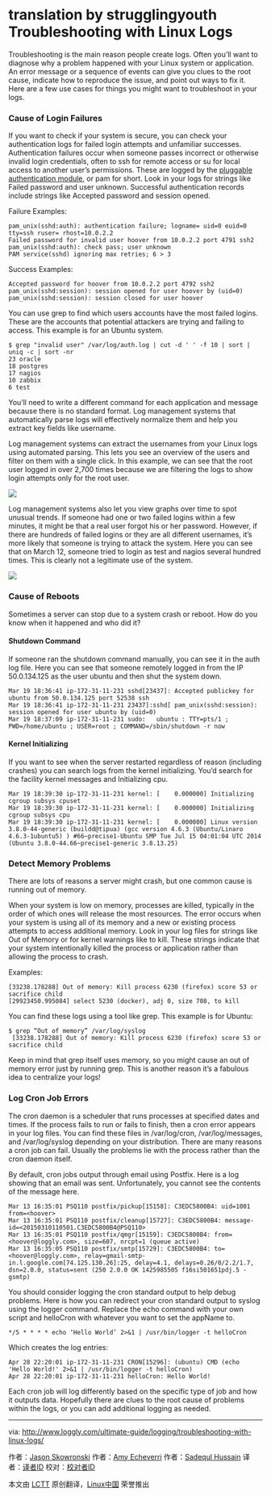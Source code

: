 translation by strugglingyouth
Troubleshooting with Linux Logs
================================================================================
Troubleshooting is the main reason people create logs. Often you’ll want to diagnose why a problem happened with your Linux system or application. An error message or a sequence of events can give you clues to the root cause, indicate how to reproduce the issue, and point out ways to fix it. Here are a few use cases for things you might want to troubleshoot in your logs.

### Cause of Login Failures ###

If you want to check if your system is secure, you can check your authentication logs for failed login attempts and unfamiliar successes. Authentication failures occur when someone passes incorrect or otherwise invalid login credentials, often to ssh for remote access or su for local access to another user’s permissions. These are logged by the [pluggable authentication module][1], or pam for short. Look in your logs for strings like Failed password and user unknown. Successful authentication records include strings like Accepted password and session opened.

Failure Examples:

    pam_unix(sshd:auth): authentication failure; logname= uid=0 euid=0 tty=ssh ruser= rhost=10.0.2.2
    Failed password for invalid user hoover from 10.0.2.2 port 4791 ssh2
    pam_unix(sshd:auth): check pass; user unknown
    PAM service(sshd) ignoring max retries; 6 > 3

Success Examples:

    Accepted password for hoover from 10.0.2.2 port 4792 ssh2
    pam_unix(sshd:session): session opened for user hoover by (uid=0)
    pam_unix(sshd:session): session closed for user hoover

You can use grep to find which users accounts have the most failed logins. These are the accounts that potential attackers are trying and failing to access. This example is for an Ubuntu system.

    $ grep "invalid user" /var/log/auth.log | cut -d ' ' -f 10 | sort | uniq -c | sort -nr
    23 oracle
    18 postgres
    17 nagios
    10 zabbix
    6 test

You’ll need to write a different command for each application and message because there is no standard format. Log management systems that automatically parse logs will effectively normalize them and help you extract key fields like username.

Log management systems can extract the usernames from your Linux logs using automated parsing. This lets you see an overview of the users and filter on them with a single click. In this example, we can see that the root user logged in over 2,700 times because we are filtering the logs to show login attempts only for the root user.

![](http://www.loggly.com/ultimate-guide/wp-content/uploads/2015/05/Screen-Shot-2015-03-12-at-11.05.36-AM.png)

Log management systems also let you view graphs over time to spot unusual trends. If someone had one or two failed logins within a few minutes, it might be that a real user forgot his or her password. However, if there are hundreds of failed logins or they are all different usernames, it’s more likely that someone is trying to attack the system. Here you can see that on March 12, someone tried to login as test and nagios several hundred times. This is clearly not a legitimate use of the system.

![](http://www.loggly.com/ultimate-guide/wp-content/uploads/2015/05/Screen-Shot-2015-03-12-at-11.12.18-AM.png)

### Cause of Reboots ###

Sometimes a server can stop due to a system crash or reboot. How do you know when it happened and who did it?

#### Shutdown Command ####

If someone ran the shutdown command manually, you can see it in the auth log file. Here you can see that someone remotely logged in from the IP 50.0.134.125 as the user ubuntu and then shut the system down.

    Mar 19 18:36:41 ip-172-31-11-231 sshd[23437]: Accepted publickey for ubuntu from 50.0.134.125 port 52538 ssh
    Mar 19 18:36:41 ip-172-31-11-231 23437]:sshd[ pam_unix(sshd:session): session opened for user ubuntu by (uid=0)
    Mar 19 18:37:09 ip-172-31-11-231 sudo:   ubuntu : TTY=pts/1 ; PWD=/home/ubuntu ; USER=root ; COMMAND=/sbin/shutdown -r now

#### Kernel Initializing ####

If you want to see when the server restarted regardless of reason (including crashes) you can search logs from the kernel initializing. You’d search for the facility kernel messages and Initializing cpu.

    Mar 19 18:39:30 ip-172-31-11-231 kernel: [    0.000000] Initializing cgroup subsys cpuset
    Mar 19 18:39:30 ip-172-31-11-231 kernel: [    0.000000] Initializing cgroup subsys cpu
    Mar 19 18:39:30 ip-172-31-11-231 kernel: [    0.000000] Linux version 3.8.0-44-generic (buildd@tipua) (gcc version 4.6.3 (Ubuntu/Linaro 4.6.3-1ubuntu5) ) #66~precise1-Ubuntu SMP Tue Jul 15 04:01:04 UTC 2014 (Ubuntu 3.8.0-44.66~precise1-generic 3.8.13.25)

### Detect Memory Problems ###

There are lots of reasons a server might crash, but one common cause is running out of memory.

When your system is low on memory, processes are killed, typically in the order of which ones will release the most resources. The error occurs when your system is using all of its memory and a new or existing process attempts to access additional memory. Look in your log files for strings like Out of Memory or for kernel warnings like to kill. These strings indicate that your system intentionally killed the process or application rather than allowing the process to crash.

Examples:

    [33238.178288] Out of memory: Kill process 6230 (firefox) score 53 or sacrifice child
    [29923450.995084] select 5230 (docker), adj 0, size 708, to kill

You can find these logs using a tool like grep. This example is for Ubuntu:

    $ grep “Out of memory” /var/log/syslog
     [33238.178288] Out of memory: Kill process 6230 (firefox) score 53 or sacrifice child

Keep in mind that grep itself uses memory, so you might cause an out of memory error just by running grep. This is another reason it’s a fabulous idea to centralize your logs!

### Log Cron Job Errors ###

The cron daemon is a scheduler that runs processes at specified dates and times. If the process fails to run or fails to finish, then a cron error appears in your log files. You can find these files in /var/log/cron, /var/log/messages, and /var/log/syslog depending on your distribution. There are many reasons a cron job can fail. Usually the problems lie with the process rather than the cron daemon itself.

By default, cron jobs output through email using Postfix. Here is a log showing that an email was sent. Unfortunately, you cannot see the contents of the message here.

    Mar 13 16:35:01 PSQ110 postfix/pickup[15158]: C3EDC5800B4: uid=1001 from=<hoover>
    Mar 13 16:35:01 PSQ110 postfix/cleanup[15727]: C3EDC5800B4: message-id=<20150310110501.C3EDC5800B4@PSQ110>
    Mar 13 16:35:01 PSQ110 postfix/qmgr[15159]: C3EDC5800B4: from=<hoover@loggly.com>, size=607, nrcpt=1 (queue active)
    Mar 13 16:35:05 PSQ110 postfix/smtp[15729]: C3EDC5800B4: to=<hoover@loggly.com>, relay=gmail-smtp-in.l.google.com[74.125.130.26]:25, delay=4.1, delays=0.26/0/2.2/1.7, dsn=2.0.0, status=sent (250 2.0.0 OK 1425985505 f16si501651pdj.5 - gsmtp)

You should consider logging the cron standard output to help debug problems. Here is how you can redirect your cron standard output to syslog using the logger command. Replace the echo command with your own script and helloCron with whatever you want to set the appName to.

    */5 * * * * echo ‘Hello World’ 2>&1 | /usr/bin/logger -t helloCron

Which creates the log entries:

    Apr 28 22:20:01 ip-172-31-11-231 CRON[15296]: (ubuntu) CMD (echo 'Hello World!' 2>&1 | /usr/bin/logger -t helloCron)
    Apr 28 22:20:01 ip-172-31-11-231 helloCron: Hello World!

Each cron job will log differently based on the specific type of job and how it outputs data. Hopefully there are clues to the root cause of problems within the logs, or you can add additional logging as needed.

--------------------------------------------------------------------------------

via: http://www.loggly.com/ultimate-guide/logging/troubleshooting-with-linux-logs/

作者：[Jason Skowronski][a1]
作者：[Amy Echeverri][a2]
作者：[Sadequl Hussain][a3]
译者：[译者ID](https://github.com/译者ID)
校对：[校对者ID](https://github.com/校对者ID)

本文由 [LCTT](https://github.com/LCTT/TranslateProject) 原创翻译，[Linux中国](https://linux.cn/) 荣誉推出

[a1]:https://www.linkedin.com/in/jasonskowronski
[a2]:https://www.linkedin.com/in/amyecheverri
[a3]:https://www.linkedin.com/pub/sadequl-hussain/14/711/1a7
[1]:http://linux.die.net/man/8/pam.d
